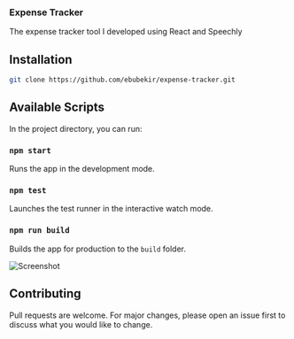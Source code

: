 ### Expense Tracker

The expense tracker tool I developed using React and Speechly

## Installation

```bash
git clone https://github.com/ebubekir/expense-tracker.git
```
## Available Scripts
In the project directory, you can run:

### `npm start`
Runs the app in the development mode.
### `npm test`
Launches the test runner in the interactive watch mode.
### `npm run build`
Builds the app for production to the `build` folder.


![Screenshot](https://user-images.githubusercontent.com/18362322/104085012-4ea7fb80-525d-11eb-859f-0bab3e9a1f9e.PNG)

## Contributing
Pull requests are welcome. For major changes, please open an issue first to discuss what you would like to change.
